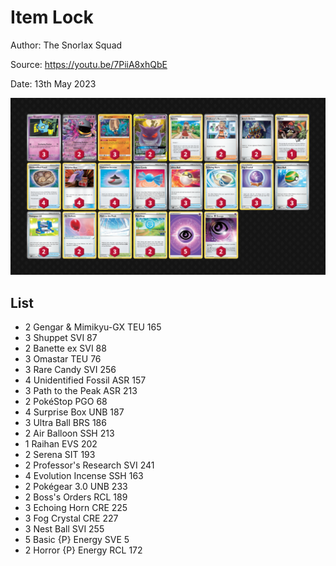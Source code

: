 # Item Lock

Author: The Snorlax Squad

Source: <https://youtu.be/7PiiA8xhQbE>

Date: 13th May 2023

![decklist](../images/../../images/SVI/Item%20Lock/1-%20Item%20Lock.png)

## List

* 2 Gengar & Mimikyu-GX TEU 165
* 3 Shuppet SVI 87
* 2 Banette ex SVI 88
* 3 Omastar TEU 76
* 3 Rare Candy SVI 256
* 4 Unidentified Fossil ASR 157
* 3 Path to the Peak ASR 213
* 2 PokéStop PGO 68
* 4 Surprise Box UNB 187
* 3 Ultra Ball BRS 186
* 2 Air Balloon SSH 213
* 1 Raihan EVS 202
* 2 Serena SIT 193
* 2 Professor's Research SVI 241
* 4 Evolution Incense SSH 163
* 2 Pokégear 3.0 UNB 233
* 2 Boss's Orders RCL 189
* 3 Echoing Horn CRE 225
* 3 Fog Crystal CRE 227
* 3 Nest Ball SVI 255
* 5 Basic {P} Energy SVE 5
* 2 Horror {P} Energy RCL 172
